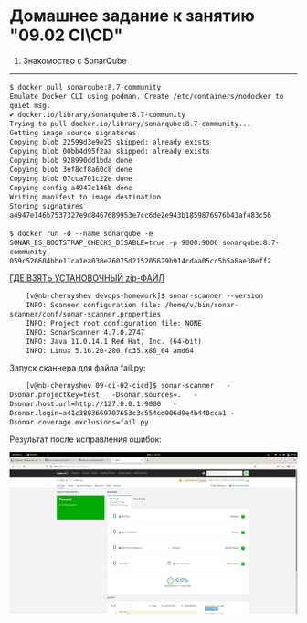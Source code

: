 Домашнее задание к занятию "09.02 CI\CD"
===
1. Знакомоство с SonarQube
---
	$ docker pull sonarqube:8.7-community
	Emulate Docker CLI using podman. Create /etc/containers/nodocker to quiet msg.
	✔ docker.io/library/sonarqube:8.7-community
	Trying to pull docker.io/library/sonarqube:8.7-community...
	Getting image source signatures
	Copying blob 22599d3e9e25 skipped: already exists  
	Copying blob 00bb4d95f2aa skipped: already exists  
	Copying blob 928990dd1bda done  
	Copying blob 3ef8cf8a60c8 done  
	Copying blob 07cca701c22e done  
	Copying config a4947e146b done  
	Writing manifest to image destination
	Storing signatures
	a4947e146b7537327e9d8467689953e7cc6de2e943b1859876976b43af483c56

	$ docker run -d --name sonarqube -e SONAR_ES_BOOTSTRAP_CHECKS_DISABLE=true -p 9000:9000 sonarqube:8.7-community
	059c526604bbe11ca1ea030e26075d215205629b914cdaa05cc5b5a8ae30eff2


 [ГДЕ ВЗЯТЬ УСТАНОВОЧНЫЙ zip-ФАЙЛ](https://binaries.sonarsource.com/?prefix=Distribution/sonar-scanner-cli/)

		[v@nb-chernyshev devops-homework]$ sonar-scanner --version
		INFO: Scanner configuration file: /home/v/bin/sonar-scanner/conf/sonar-scanner.properties
		INFO: Project root configuration file: NONE
		INFO: SonarScanner 4.7.0.2747
		INFO: Java 11.0.14.1 Red Hat, Inc. (64-bit)
		INFO: Linux 5.16.20-200.fc35.x86_64 amd64

Запуск сканнера для файла fail.py: 

		[v@nb-chernyshev 09-ci-02-cicd]$ sonar-scanner   -Dsonar.projectKey=test   -Dsonar.sources=.   -Dsonar.host.url=http://127.0.0.1:9000   -Dsonar.login=a41c3893669707653c3c554cd906d9e4b440cca1 -Dsonar.coverage.exclusions=fail.py

Результат после исправления ошибок:

![sq](img/sq.png)

